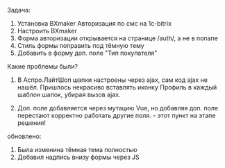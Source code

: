 Задача:

1. Установка BXmaker Авторизация по смс на 1c-bitrix
2. Настроить BXmaker
3. Форма авторизации открывается на странице /auth/, а не в попапе
4. Стиль формы поправить под тёмную тему
5. Добавить в форму доп. поле "Тип покупателя"

Какие проблемы были?

1. В Аспро.ЛайтШоп шапки настроены через ajax, сам код ajax не нашёл. Пришлось некрасиво вставлять иконку Профиль в каждый шаблон шапок, убирая вызов ajax.

2. Доп. поле добавляется через мутацию Vue, но добавляя доп. поле перестают корректно работать другие поля. - этот пункт на этапе решения!

обновлено:
1. Была изменина тёмная тема полностью
2. Добавил надпись внизу формы через JS 